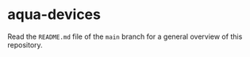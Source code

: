 # aqua-devices

Read the `README.md` file of the `main` branch for a general overview of this repository.
